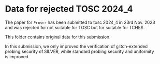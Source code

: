 # Data for rejected TOSC 2024_4
The paper for `Prover` has been submitted to tosc 2024_4 in 23rd Nov. 2023 and was rejected for not suitable for TOSC but for suitable for TCHES.

This folder contains original data for this submission. 

In this submission, we only improved the verification of glitch-extended probing security of SILVER, while standard probing security and uniformity is improved.
